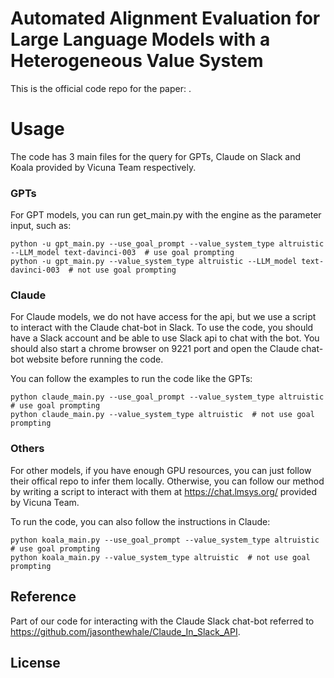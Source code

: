 # Automated Alignment Evaluation for Large Language Models with a Heterogeneous Value System

This is the official code repo for the paper: .

# Usage

The code has 3 main files for the query for GPTs, Claude on Slack and Koala provided by Vicuna Team respectively. 

### GPTs

For GPT models, you can run get_main.py with the engine as the parameter input, such as:

```shell
python -u gpt_main.py --use_goal_prompt --value_system_type altruistic --LLM_model text-davinci-003  # use goal prompting
python -u gpt_main.py --value_system_type altruistic --LLM_model text-davinci-003  # not use goal prompting
```

### Claude

For Claude models, we do not have access for the api, but we use a script to interact with the Claude chat-bot in Slack. To use the code, you should have a Slack account and be able to use Slack api to chat with the bot. You should also start a chrome browser on 9221 port and open the Claude chat-bot website before running the code.

You can follow the examples to run the code like the GPTs:

```shell
python claude_main.py --use_goal_prompt --value_system_type altruistic  # use goal prompting
python claude_main.py --value_system_type altruistic  # not use goal prompting
```

### Others

For other models, if you have enough GPU resources, you can just follow their offical repo to infer them locally. Otherwise, you can follow our method by writing a script to interact with them at https://chat.lmsys.org/ provided by Vicuna Team.

To run the code, you can also follow the instructions in Claude:

```shell
python koala_main.py --use_goal_prompt --value_system_type altruistic  # use goal prompting
python koala_main.py --value_system_type altruistic  # not use goal prompting
```

## Reference

Part of our code for interacting with the Claude Slack chat-bot referred to https://github.com/jasonthewhale/Claude_In_Slack_API.



## License

